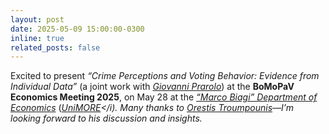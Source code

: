 ```yaml
---
layout: post
date: 2025-05-09 15:00:00-0300
inline: true
related_posts: false
---
```


Excited to present <i>“Crime Perceptions and Voting Behavior: Evidence from Individual Data”</i> (a joint work with <i>[Giovanni Prarolo](https://sites.google.com/site/giovanniprarolo/)</i>) at the <b>BoMoPaV Economics Meeting 2025</b>, on May 28 at the <i>[“Marco Biagi” Department of Economics](https://www.economia.unimore.it/en)</i> (<i>[UniMORE](https://www.unimore.it/en)</i). Many thanks to <i>[Orestis Troumpounis](https://www.unive.it/data/people/29055111)—I’m looking forward to his discussion and insights.